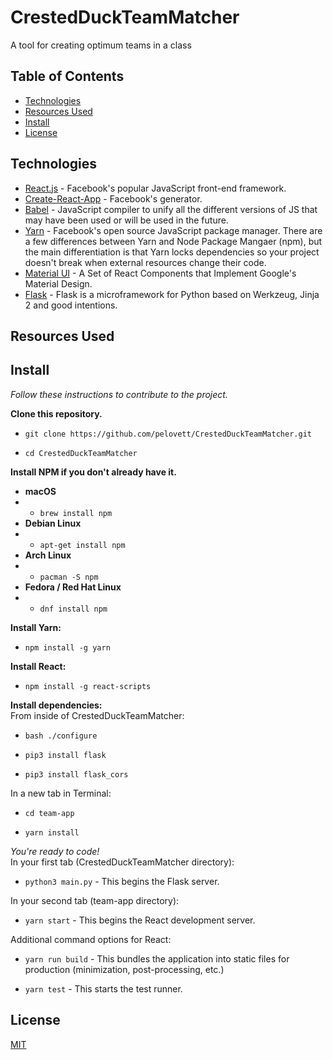 # CrestedDuckTeamMatcher
A tool for creating optimum teams in a class


## Table of Contents

- [Technologies](#technologies)
- [Resources Used](#resources-used)
- [Install](#install)
- [License](#license)


## Technologies

- [React.js](https://facebook.github.io/react/) - Facebook's popular JavaScript front-end framework.
- [Create-React-App](https://github.com/facebookincubator/create-react-app) - Facebook's generator.
- [Babel](https://babeljs.io/) - JavaScript compiler to unify all the different versions of JS that may have been used or will be used in the future.
- [Yarn](https://yarnpkg.com/) - Facebook's open source JavaScript package manager. There are a few differences between Yarn and Node Package Mangaer (npm), but the main differentiation is that Yarn locks dependencies so your project doesn't break when external resources change their code.
- [Material UI](http://www.material-ui.com/#/) - A Set of React Components that Implement Google's Material Design.
- [Flask](http://flask.pocoo.org/) - Flask is a microframework for Python based on Werkzeug, Jinja 2 and good intentions.


## Resources Used


## Install
*Follow these instructions to contribute to the project.*

**Clone this repository.**

- `git clone https://github.com/pelovett/CrestedDuckTeamMatcher.git`

- `cd CrestedDuckTeamMatcher`

**Install NPM if you don't already have it.**

- **macOS**
- - `brew install npm`
- **Debian Linux**
- - `apt-get install npm`
- **Arch Linux**
- - `pacman -S npm`
- **Fedora / Red Hat Linux**
- - `dnf install npm`

**Install Yarn:**

- `npm install -g yarn`

**Install React:**

- `npm install -g react-scripts`


**Install dependencies:**  
From inside of CrestedDuckTeamMatcher:  

- `bash ./configure`

- `pip3 install flask`

- `pip3 install flask_cors`

In a new tab in Terminal:  

- `cd team-app`

- `yarn install`

*You're ready to code!*  
In your first tab (CrestedDuckTeamMatcher directory):  

- `python3 main.py` - This begins the Flask server.

In your second tab (team-app directory):  

- `yarn start` - This begins the React development server.

Additional command options for React:  

- `yarn run build` - This bundles the application into static files for production (minimization, post-processing, etc.)

- `yarn test` - This starts the test runner.


## License

[MIT](LICENSE)
